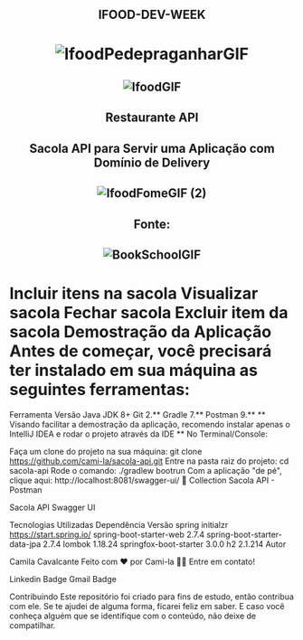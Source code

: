 ##  <p align="center"> IFOOD-DEV-WEEK 
#   <p align="center">  ![IfoodPedepraganharGIF](https://user-images.githubusercontent.com/105497075/193561460-df0ee37d-c21d-42aa-9dea-44d34b641884.gif)
<p align="center">


##  <p align="center"> ![IfoodGIF](https://user-images.githubusercontent.com/105497075/193562748-8d1bb9a2-d3e3-41e3-9a87-2c94a6ba8320.gif)

##  <p align="center"> Restaurante API


##  <p align="center"> Sacola API para Servir uma Aplicação com Domínio de Delivery

##   <p align="center">![IfoodFomeGIF (2)](https://user-images.githubusercontent.com/105497075/193563385-62bf0194-7cd6-43c6-866d-bf9401597e48.gif)

## <p align="center"> Fonte: 
##  <p align="center">![BookSchoolGIF](https://user-images.githubusercontent.com/105497075/193561182-88988f2c-63f1-4ca5-86f3-fb55d1a59f19.gif)

# Incluir itens na sacola Visualizar sacola Fechar sacola Excluir item da sacola Demostração da Aplicação Antes de começar, você precisará ter instalado em sua máquina as seguintes ferramentas:

Ferramenta Versão Java JDK 8+ Git 2.** Gradle 7.** Postman 9.** ** Visando facilitar a demostração da aplicação, recomendo instalar apenas o IntelliJ IDEA e rodar o projeto através da IDE ** No Terminal/Console:

Faça um clone do projeto na sua máquina: git clone https://github.com/cami-la/sacola-api.git Entre na pasta raiz do projeto: cd sacola-api Rode o comando: ./gradlew bootrun Com a aplicação "de pé", clique aqui: http://localhost:8081/swagger-ui/ 🚀 Collection Sacola API - Postman

Sacola API Swagger UI

Tecnologias Utilizadas Dependência Versão spring initialzr https://start.spring.io/ spring-boot-starter-web 2.7.4 spring-boot-starter-data-jpa 2.7.4 lombok 1.18.24 springfox-boot-starter 3.0.0 h2 2.1.214 Autor

Camila Cavalcante Feito com ❤️ por Cami-la 👋🏽 Entre em contato!

Linkedin Badge Gmail Badge

Contribuindo Este repositório foi criado para fins de estudo, então contribua com ele. Se te ajudei de alguma forma, ficarei feliz em saber. E caso você conheça alguém que se identifique com o conteúdo, não deixe de compatilhar.
